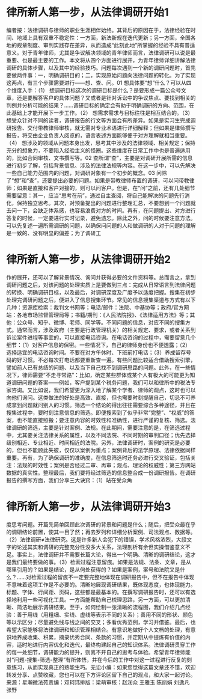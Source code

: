 # 律所新人第一步，从法律调研开始1

编者按：法律调研与律师的职业生涯相伴始终。其背后的原因在于，法律经验在时间、地域上具有双重不稳定性：一方面，新法新规在迭代更新；另一方面，全国各地的规章制度、审判实践存在差异，从而造成“此刻此地”所掌握的经验不具有普适意义。对于青年律师，尤其是争议解决领域的青年律师而言，法律调研可以说是最重要、也是最主要的工作。本文将从四个方面进行展开，为青年律师详细讲解法律调研的具体步骤，以及其中的经验技巧。问题每次遇到一个新的调研问题时，首先要做两件事：一，明确调研目的；二，实现原始问题向法律问题的转化。为了实现这两点，有三个步骤需要进行——想、查、问。01 想具体要“想”什么？可以从四个维度入手：（1）  想调研目标这次的调研目标是什么？是要形成一篇公众号文章，还是要解答客户的具体问题？又或者是针对诉讼中的争议焦点、要找到相关的判例并分析可能的结果？……调研目标的确定会有助于明确调研的方向、范围，在此基础上才能开展下一步工作。（2）  想需求需求与目标往往是相互结合的。（3）  想受众针对不同的读者，调研报告的行文等方面会有所差异。如果是实习生完成调研报告、交付带教律师审核，就无需对专业术语进行详细解释；但如果是律师撰写报告，将交由企业负责人阅览的，语言表述方面能够便于对方理解就相当重要。（4）  想涉及的领域从问题本身出发，思考其中涉及的法律领域、相关规定；保持充分的想象力，不要陷入经验主义的怪圈。这些维度在日常工作中也是普遍适用的，比如合同审核、文书撰写等。02 查所谓“查”，主要是对调研开展所需的信息进行初步了解，包括背景信息、涉及的法律法规等内容。在这一步中，可以先解决一些自己能力范围内的问题，对调研对象有一个初步的概念。03 问除了“想”和“查”，还要提出必要的问题。如果是带教律师布置的调研，可以问带教律师；如果是直接和客户对接的，则可以问客户。但是，在“问”之前，还有几处细节需要留意：其一，应当“思考在前”，通过自主查阅，将自己能解决的问题先行消化，保持独立思考。其次，对预备提出的问题进行整理汇总，不要想到一个问题就去问一下，会缺乏体系感，也容易浪费对方的时间。再有，在问题提出、对方进行答复的时候，一定要进行实时记录，避免遗忘。除此之外，问的时候要注意方法。可以先复述一遍所需调研的问题，以确保问问题的人和做调研的人对于问题的理解是一致的、没有明显的偏差；为了调研工

# 律所新人第一步，从法律调研开始2

作的展开，还可以了解背景情况、询问并获得必要的文件资料等。总而言之，拿到调研问题之后，对该问题的处理实质上是要做到三点：完成从日常语言到法律问题的转换、明确调研目标，以及最后，对调研深度及广度予以适度把握。搜集在初步处理完调研问题之后，便进入了信息搜集环节。常见的信息搜集渠道与方式有以下几种：资源库检索：裁判文书网等；电话/邮件：法院、中基协等；政府/官方网站：各地市场监督管理局等；书籍/期刊：《人民法院报》、《法律适用方法》等；其他：公众号、知乎、微博、老师、同学等。不同问题的信息，对应不同的搜集方式。通常而言，涉及政府（主要是行政管理机关）的相关规定、要求，或者关系到诉讼案件进程等事宜的，可以直接电话咨询。在电话咨询的过程中，需要留意几个细节：（1）对客户信息的保密。一些情况下，自己的律师身份也不便透露；（2）选择适宜的电话咨询时间。不要在对方午休时、下班前打电话；（3）养成留存号码的好习惯。不必每次打电话都要重新查一遍。有些问题比较适合借助搜索引擎，譬如前人已有总结的问题、以及当下自己找不到调研思路的问题。此外，在一些情况下，律师需要“不走寻常路”：比如，确定某些群体或某个人有极大的可能更为知道调研问题的答案——例如，客户提到某个税务问题，我们可以和律所中的税法专家咨询。又比如说，我们希望更为深入地了解某个学者、律师的观点，这时也可以向他们询问。这类做法的好处是高效、直接，但也需要时刻提醒自己，切忌不可养成拿到问题就问别人的习惯。筛选一个结论的得出往往需要综合多种途径，并且在搜集过程中，要时刻注意信息的筛选。即便搜索到了似乎非常“完整”、“权威”的答案，也不能直接照搬；要注意内容的时效性和准确性，进行严谨的复核、筛选。法律调研的筛选，主要是针对案例、法规。在此期间，需要注意的是，在筛选过程中，尤其要关注法律关系的属性，以及不同法院、不同时期的审判口径；优先选择级别相近、专业相近、时间相近的法院。另外，法律调研时，案例的研究是必要的，但也不能顾此失彼，仅仅以案例为重点；案例背后的法学原理、法律依据同样重要。再有，为了确保调研的准确度，在信息筛选时还务必进行交叉验证，包括关注：法规的时效性；案例是否经过二审、再审；观点、理论的权威性；第三方网站数据的真实性。整理最后，我们要将经过筛选的信息整合成一份调研报告。在调研报告的撰写方面，我们分享三大诀窍：（1）站在受众角

# 律所新人第一步，从法律调研开始3

度思考问题。开篇先简单回顾此次调研的背景和问题是什么；随后，把受众最在乎的调研结论前置，使其一目了然；再去罗列和详细分析案例、司法观点、数据等。（2）法律调研≠法律研究。这是许多新人会犯下的错误，学术风格浓烈，大段文字的论述其实和调研的完整充分性没多大关系，法理剖析有余但实操借鉴意义不足。事实上，法律调研并不需要长篇大论，得出一个明确、清晰的调研结论，这才是我们最终要做的事。（3）检索过程注意留痕。如果是法规、法条、文章，是从哪里引用的？如果是结论，是从何处获得的？如果是案例，案号和法院又是什么？……对检索过程的留痕不一定要完整地体现在调研报告中，但不在报告中体现不意味着这项工作是不必要的。清晰地展现调研结果，既体现态度，也体现能力。标题、字体、行间距、页码，这些都是最基本的。在撰写调研报告时，还可以有选择地利用一些可视化工具。一方面能帮助自己梳理思路，另一方面，可以更加清晰、简洁地展示调研结果。至于，如何绘制一张清晰的流程图，我们介绍几点经验：善于用线（用粗细、实线、虚线等表示不同的关系）；善用不同的形状、颜色等以示区分；尽量避免线与线之间的交叉；多看优秀范例，学习并借鉴。最后，也希望大家能够将法律调研和知识管理相结合。有意识地做好个人文档的处理，有意识地养成收集、积累，摘录优秀合同、条款的习惯，并定期从中提炼有价值的内容，适时地进行内容优化和迭代，最终构建起自己的知识体系。法律调研贯穿工作的每一处细节，调研能力的提升，则离不开自己的思考与体验。希望青年律师能对“问题-搜集-筛选-整理”有所体悟，并在今后的工作中对这一过程进行反复的刻意练习，从而实现真正的熟能生巧。无讼小编：如果您觉得这篇文章还不错，欢迎转发分享、点赞收藏，您也可以在下方评论区留下自己的观点，和大家一起讨论。来源：星瀚微法苑责编：邓珂玮排版：梁萌审核：赵润众 王雅玉 陈丽娟 刘逸凡 张野


